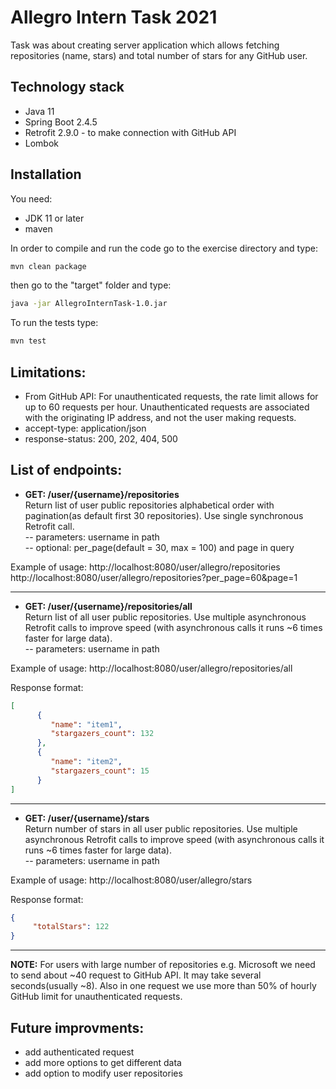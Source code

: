 # Allegro Intern Task 2021

Task was about creating server application which allows fetching repositories (name, stars) and total number of stars for any GitHub user. 

## Technology stack
- Java 11
- Spring Boot 2.4.5
- Retrofit 2.9.0 - to make connection with GitHub API
- Lombok
## Installation
You need:
- JDK 11 or later
- maven

In order to compile and run the code go to the exercise directory and type:
```bash
mvn clean package
```
then go to the "target" folder and type:
```bash
java -jar AllegroInternTask-1.0.jar
```


To run the tests type:

```bash
mvn test
```
## Limitations:
- From GitHub API: For unauthenticated requests, the rate limit allows for up to 60 requests per hour. Unauthenticated requests are associated with the originating IP address, and not the user making requests.
- accept-type: application/json
- response-status: 200, 202, 404, 500 
## List of endpoints:
- **GET: /user/{username}/repositories**\
Return list of user public repositories alphabetical order with pagination(as default first 30 repositories). Use single synchronous Retrofit call.\
-- parameters: username in path\
-- optional: per_page(default = 30, max = 100) and page in query

Example of usage: 
http://localhost:8080/user/allegro/repositories
http://localhost:8080/user/allegro/repositories?per_page=60&page=1

---
- **GET: /user/{username}/repositories/all**\
Return list of all user public repositories. Use multiple asynchronous Retrofit calls to improve speed (with asynchronous calls it runs ~6 times faster for large data).\
-- parameters: username in path

Example of usage: 
http://localhost:8080/user/allegro/repositories/all

Response format:
```json
[
      {
         "name": "item1",
         "stargazers_count": 132
      },
      {
         "name": "item2",
         "stargazers_count": 15
      }
]
```
---
- **GET: /user/{username}/stars**\
Return number of stars in all user public repositories. Use multiple asynchronous Retrofit calls to improve speed (with asynchronous calls it runs ~6 times faster for large data).\
-- parameters: username in path

Example of usage: 
http://localhost:8080/user/allegro/stars

Response format:
```json
{
     "totalStars": 122
}

```
---
**NOTE:** For users with large number of repositories e.g. Microsoft we need to send about ~40 request to GitHub API. It may take several seconds(usually ~8). Also in one request we use more than 50% of hourly GitHub limit for unauthenticated requests.
## Future improvments:
- add authenticated request
- add more options to get different data
- add option to modify user repositories

